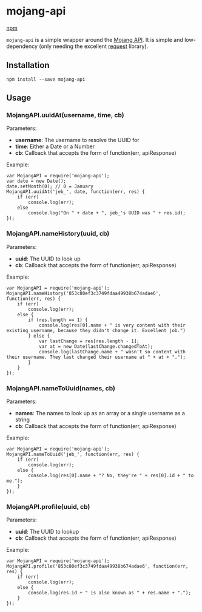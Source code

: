 # mojang-api

[npm](https://www.npmjs.com/package/mojang-api)

`mojang-api` is a simple wrapper around the [Mojang API](http://wiki.vg/Mojang_API). It is simple and low-dependency (only needing the
excellent [request](https://www.npmjs.com/package/request) library).

## Installation

    npm install --save mojang-api

## Usage

### MojangAPI.uuidAt(username, time, cb)

Parameters:

 * **username**: The username to resolve the UUID for
 * **time**: Either a Date or a Number
 * **cb**: Callback that accepts the form of function(err, apiResponse)

Example:

    var MojangAPI = require('mojang-api');
    var date = new Date();
    date.setMonth(0); // 0 = January
    MojangAPI.uuidAt('jeb_', date, function(err, res) {
        if (err)
            console.log(err);
        else
            console.log("On " + date + ", jeb_'s UUID was " + res.id);
    });

### MojangAPI.nameHistory(uuid, cb)

Parameters:

 * **uuid**: The UUID to look up
 * **cb**: Callback that accepts the form of function(err, apiResponse)

Example:

    var MojangAPI = require('mojang-api');
    MojangAPI.nameHistory('853c80ef3c3749fdaa49938b674adae6', function(err, res) {
        if (err)
            console.log(err);
        else {
            if (res.length == 1) {
                console.log(res[0].name + " is very content with their existing username, because they didn't change it. Excellent job.")
            } else {
                var lastChange = res[res.length - 1];
                var at = new Date(lastChange.changedToAt);
                console.log(lastChange.name + " wasn't so content with their username. They last changed their username at " + at + ".");
            }
        }
    });

### MojangAPI.nameToUuid(names, cb)

Parameters:

 * **names**: The names to look up as an array or a single username as a string
 * **cb**: Callback that accepts the form of function(err, apiResponse)

Example:

    var MojangAPI = require('mojang-api');
    MojangAPI.nameToUuid('jeb_', function(err, res) {
        if (err)
            console.log(err);
        else {
            console.log(res[0].name + "? No, they're " + res[0].id + " to me.");
        }
    });

### MojangAPI.profile(uuid, cb)

Parameters:

 * **uuid**: The UUID to lookup
 * **cb**: Callback that accepts the form of function(err, apiResponse)

Example:

    var MojangAPI = require('mojang-api');
    MojangAPI.profile('853c80ef3c3749fdaa49938b674adae6', function(err, res) {
        if (err)
            console.log(err);
        else {
            console.log(res.id + " is also known as " + res.name + ".");
        }
    });

